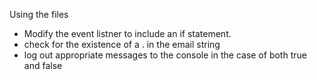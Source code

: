 Using the files 
- Modify the event listner to include an if statement. 
- check for the existence of a . in the email string
- log out appropriate messages to the console in the case of both true and false

